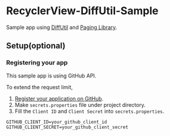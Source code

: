 # RecyclerView-DiffUtil-Sample
Sample app using [DiffUtil](https://developer.android.com/reference/android/support/v7/util/DiffUtil.html) and [Paging Library](https://developer.android.com/topic/libraries/architecture/paging.html).

## Setup(optional)
### Registering your app
This sample app is using GitHub API.

To extend the request limit,
1. [Register your application on GitHub](https://github.com/settings/applications/new).
2. Make `secrets.properties` file under project directory.
3. Fill the `Client ID` and `Client Secret` into `secrets.properties`.
```
GITHUB_CLIENT_ID=your_github_client_id
GITHUB_CLIENT_SECRET=your_github_client_secret
```